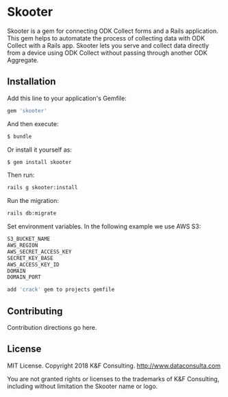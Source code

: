 # Skooter
Skooter is a gem for connecting ODK Collect forms and a Rails application. This gem helps to automatate the process of collecting data with ODK Collect with a Rails app. Skooter lets you serve and collect data directly from a device using ODK Collect without passing through another ODK Aggregate.

## Installation
Add this line to your application's Gemfile:

```ruby
gem 'skooter'
```

And then execute:
```bash
$ bundle
```

Or install it yourself as:
```bash
$ gem install skooter
```

Then run:
```bash
rails g skooter:install
```

Run the migration:
```bash
rails db:migrate
```

Set environment variables. In the following example we use AWS S3:
```bash
S3_BUCKET_NAME
AWS_REGION
AWS_SECRET_ACCESS_KEY
SECRET_KEY_BASE
AWS_ACCESS_KEY_ID
DOMAIN
DOMAIN_PORT
```

```bash
add 'crack' gem to projects gemfile
```


## Contributing
Contribution directions go here.

## License

MIT License. Copyright 2018 K&F Consulting. http://www.dataconsulta.com

You are not granted rights or licenses to the trademarks of K&F Consulting, including without limitation the Skooter name or logo.
